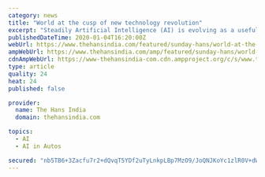 ```yaml
---
category: news
title: "World at the cusp of new technology revolution"
excerpt: "Steadily Artificial Intelligence (AI) is evolving as a useful replacement in service sector ... AI-monitored autonomous driving is another important aspect which is being increasingly experimented in developed countries. Google sister company Waymo has successfully completed the trial of autonomous taxis in California last year."
publishedDateTime: 2020-01-04T16:20:00Z
webUrl: https://www.thehansindia.com/featured/sunday-hans/world-at-the-cusp-of-new-technology-revolution-595097
ampWebUrl: https://www.thehansindia.com/amp/featured/sunday-hans/world-at-the-cusp-of-new-technology-revolution-595097
cdnAmpWebUrl: https://www-thehansindia-com.cdn.ampproject.org/c/s/www.thehansindia.com/amp/featured/sunday-hans/world-at-the-cusp-of-new-technology-revolution-595097
type: article
quality: 24
heat: 24
published: false

provider:
  name: The Hans India
  domain: thehansindia.com

topics:
  - AI
  - AI in Autos

secured: "nb5TB6+3Zacfu7r2+dQvqT5YDf2uTyLnkpLBp7MzO9/JoQNJKoYc1zlR0V+dWnVltyTYG83hpI3dKi2UmqNDEsAstcvtzsC3YfeDOujfnZdFyGDPWqtfKyUerFq87MF00qqj8Kao9TisAHJRLxxZG84RGALvhUbbcnv0z+IjeFLksXe+wvxFFqVGe2MhmWo7th4KWGxMDFuCBjrB3R+l00UA6vo0O0XDYZGYcHAepHCzGnUXtkkCFmi4yRqoAmA8KVBdOEyCgjeRASsqSJoqxC7RPZisp9+N/X+oT8T7EXKpj9xOvJacXOGFu9a4MJaayYa8DtpZ8nYSkDHsfdY6ZrAzZIvAgLGhUCuIiaWBOUSqueV7ZOrlRfXI9SnKRXZe39oXvhIVBufwYY4Fh4TvXMOOkDMYTLSTZ8+0Rjy5AsgTYcfOFQT1WnjWVZixsi1b64yKAy2DBF2of6uKlvqtEA==;2DLS663fycqufHWWnDtEPQ=="
---
```


